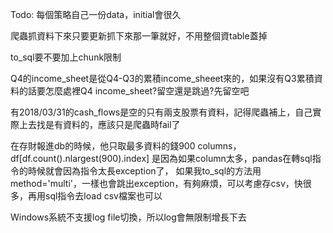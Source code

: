 Todo:
每個策略自己一份data，initial會很久

爬蟲抓資料下來只要更新抓下來那一筆就好，不用整個資table蓋掉

to_sql要不要加上chunk限制

Q4的income_sheet是從Q4-Q3的累積income_sheeet來的，如果沒有Q3累積資料的話要怎麼處裡Q4 income_sheet?留空還是跳過?先留空吧

有2018/03/31的cash_flows是空的只有兩支股票有資料，記得爬蟲補上，自己實際上去找是有資料的，應該只是爬蟲時fail了

在存財報進db的時候，他只取最多資料的錢900 columns，
df[df.count().nlargest(900).index] 是因為如果column太多，pandas在轉sql指令的時候就會因為指令太長exception了，
如果我to_sql的方法用 method='multi'，一樣也會跳出exception，有夠麻煩，可以考慮存csv，快很多，再用sql指令去load csv檔案也可以

Windows系統不支援log file切換，所以log會無限制增長下去